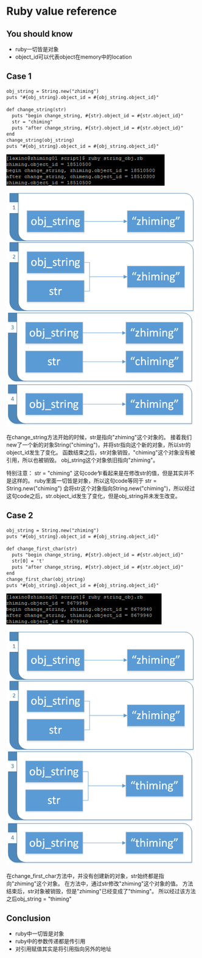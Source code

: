 # Ruby value reference

## You should know

- ruby一切皆是对象
- object_id可以代表object在memory中的location

## Case 1

```
obj_string = String.new("zhiming")
puts "#{obj_string}.object_id = #{obj_string.object_id}"

def change_string(str)
  puts "begin change_string, #{str}.object_id = #{str.object_id}"
  str = "chiming"
  puts "after change_string, #{str}.object_id = #{str.object_id}"
end
change_string(obj_string)
puts "#{obj_string}.object_id = #{obj_string.object_id}"
```

![](/assets/str_obj_000.png)

![](/assets/str_obj_001.png)

在change_string方法开始的时候，str是指向"zhiming"这个对象的。
接着我们new了一个新的对象String("chiming")，并将str指向这个新的对象，所以str的object_id发生了变化。
函数结束之后，str对象销毁，"chiming"这个对象没有被引用，所以也被销毁。
obj_string这个对象依旧指向"zhiming"。

特别注意：
str = "chiming"
这句code乍看起来是在修改str的值，但是其实并不是这样的。
ruby里面一切皆是对象，所以这句code等同于
str = String.new("chiming")
会将str这个对象指向String.new("chiming")，所以经过这句code之后，str.object_id发生了变化，但是obj_string并未发生改变。

## Case 2

```
obj_string = String.new("zhiming")
puts "#{obj_string}.object_id = #{obj_string.object_id}"

def change_first_char(str)
  puts "begin change_string, #{str}.object_id = #{str.object_id}"
  str[0] = 't'
  puts "after change_string, #{str}.object_id = #{str.object_id}"
end
change_first_char(obj_string)
puts "#{obj_string}.object_id = #{obj_string.object_id}"
```

![](/assets/str_obj_002.png)

![](/assets/str_obj_003.png)

在change_first_char方法中，并没有创建新的对象，str始终都是指向"zhiming"这个对象。
在方法中，通过str修改"zhiming"这个对象的值。
方法结束后，str对象被销毁，但是"zhiming"已经变成了"thiming"。
所以经过该方法之后obj_string = "thiming"

## Conclusion

- ruby中一切皆是对象
- ruby中的参数传递都是传引用
- 对引用赋值其实是将引用指向另外的地址